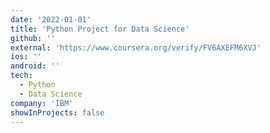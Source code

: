 ```yaml
---
date: '2022-01-01'
title: 'Python Project for Data Science'
github: ''
external: 'https://www.coursera.org/verify/FV6AXEFM6XVJ'
ios: ''
android: ''
tech:
  - Python
  - Data Science
company: 'IBM'
showInProjects: false
---
```



